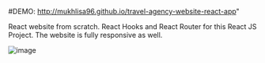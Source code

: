 #DEMO:   http://mukhlisa96.github.io/travel-agency-website-react-app"


React website from scratch. React Hooks and React Router for this React JS Project. The website is fully responsive as well. 


![image](https://github.com/mukhlisa96/travel-agency-website-react-app/assets/44114804/adee6cf5-985a-4417-9f18-2cb1dcffdff7)
